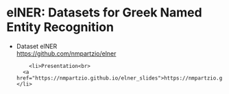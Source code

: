 # elNER: Datasets for Greek Named Entity Recognition

<ul>
		<li>
		Dataset elNER<br>
		<a href="https://github.com/nmpartzio/elner">https://github.com/nmpartzio/elner</a></li>
				
		<li>Presentation<br>
	  <a href="https://nmpartzio.github.io/elner_slides">https://nmpartzio.github.io/elner_slides</a></li>
</ul>
